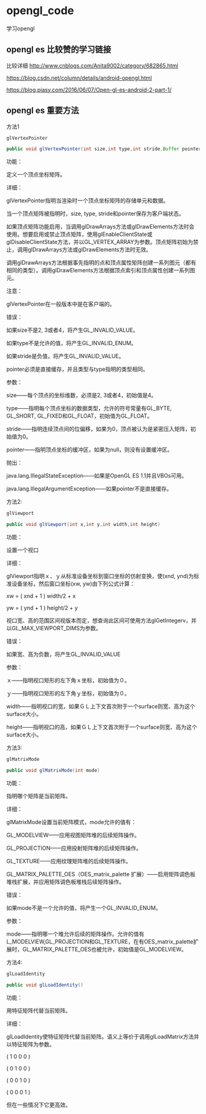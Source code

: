 # opengl_code
学习opengl


## opengl es 比较赞的学习链接

比较详细
http://www.cnblogs.com/Anita9002/category/682865.html

https://blog.csdn.net/column/details/android-opengl.html

https://blog.piasy.com/2016/06/07/Open-gl-es-android-2-part-1/





## opengl es 重要方法

方法1
```java
glVertexPointer

public void glVertexPointer(int size,int type,int stride,Buffer pointer)
```

功能：

定义一个顶点坐标矩阵。

详细：

glVertexPointer指明当渲染时一个顶点坐标矩阵的存储单元和数据。

当一个顶点矩阵被指明时，size, type, stride和pointer保存为客户端状态。

如果顶点矩阵功能启用，当调用glDrawArrays方法或glDrawElements方法时会使用。想要启用或禁止顶点矩阵，使用glEnableClientState或glDisableClientState方法，并以GL_VERTEX_ARRAY为参数。顶点矩阵初始为禁止，调用glDrawArrays方法或glDrawElements方法时无效。

调用glDrawArrays方法根据事先指明的点和顶点属性矩阵创建一系列图元（都有相同的类型）。调用glDrawElements方法根据顶点索引和顶点属性创建一系列图元。

注意：

glVertexPointer在一般版本中是在客户端的。

错误：

如果size不是2, 3或者4，将产生GL_INVALID_VALUE。

如果type不是允许的值，将产生GL_INVALID_ENUM。

如果stride是负值，将产生GL_INVALID_VALUE。

pointer必须是直接缓存，并且类型与type指明的类型相同。

参数：

size——每个顶点的坐标维数，必须是2, 3或者4，初始值是4。

type——指明每个顶点坐标的数据类型，允许的符号常量有GL_BYTE, GL_SHORT, GL_FIXED和GL_FLOAT，初始值为GL_FLOAT。

stride——指明连续顶点间的位偏移，如果为0，顶点被认为是紧密压入矩阵，初始值为0。

pointer——指明顶点坐标的缓冲区，如果为null，则没有设置缓冲区。

抛出：

java.lang.IllegalStateException——如果是OpenGL ES 1.1并且VBOs可用。

java.lang.IllegalArgumentException——如果pointer不是直接缓存。

方法2:
```java
glViewport

public void glViewport(int x,int y,int width,int height)
```

功能：

设置一个视口

详细：

glViewport指明ｘ、ｙ从标准设备坐标到窗口坐标的仿射变换，使(xnd, ynd)为标准设备坐标，然后窗口坐标(xw, yw)由下列公式计算：

xw = ( xnd + 1 ) width/2 + x

yw = ( ynd + 1 ) height/2 + y

视口宽、高的范围区间视版本而定，想查询此区间可使用方法glGetIntegerv，并以GL_MAX_VIEWPORT_DIMS为参数。

错误：

如果宽、高为负数，将产生GL_INVALID_VALUE

参数：

ｘ——指明视口矩形的左下角ｘ坐标，初始值为０。

ｙ——指明视口矩形的左下角ｙ坐标，初始值为０。

width——指明视口的宽，如果ＧＬ上下文首次附于一个surface则宽、高为这个surface大小。

height——指明视口的高，如果ＧＬ上下文首次附于一个surface则宽、高为这个surface大小。


方法3:
```java
glMatrixMode

public void glMatrixMode(int mode)
```

功能：

指明哪个矩阵是当前矩阵。

详细：

glMatrixMode设置当前矩阵模式，mode允许的值有：

GL_MODELVIEW——应用视图矩阵堆的后续矩阵操作。

GL_PROJECTION——应用投射矩阵堆的后续矩阵操作。

GL_TEXTURE——应用纹理矩阵堆的后续矩阵操作。

GL_MATRIX_PALETTE_OES（OES_matrix_palette 扩展）——启用矩阵调色板堆栈扩展，并应用矩阵调色板堆栈后续矩阵操作。

错误：

如果mode不是一个允许的值，将产生一个GL_INVALID_ENUM。

参数：

mode——指明哪一个堆允许后续的矩阵操作。允许的值有L_MODELVIEW,GL_PROJECTION和GL_TEXTURE，在有OES_matrix_palette扩展时，GL_MATRIX_PALETTE_OES也被允许，初始值是GL_MODELVIEW。


方法4:
```java
glLoadIdentity

public void glLoadIdentity()
```

功能：

用特征矩阵代替当前矩阵。

详细：

glLoadIdentity使特征矩阵代替当前矩阵。语义上等价于调用glLoadMatrix方法并以特征矩阵为参数。

( 1       0       0       0 )

( 0       1       0      0 )

( 0       0       1      0 )

( 0       0       0      1 )

但在一些情况下它更高效。
